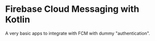 # Firebase Cloud Messaging with Kotlin

A very basic apps to integrate with FCM with dummy "authentication".
